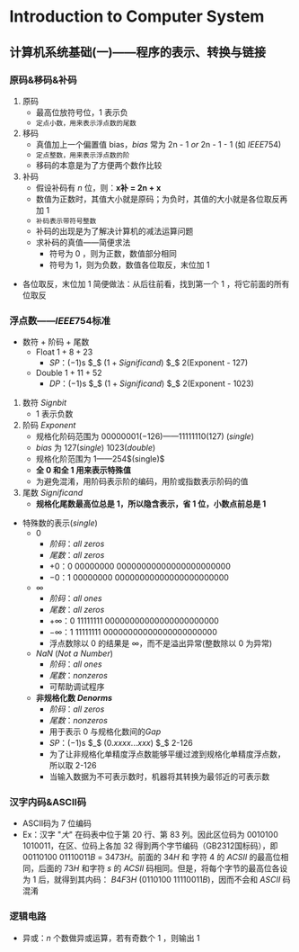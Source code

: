 # Introduction to Computer System

## 计算机系统基础(一)——程序的表示、转换与链接

### 原码&移码&补码

1. 原码
   * 最高位放符号位，1 表示负
   * `定点小数，用来表示浮点数的尾数`
2. 移码
   * 真值加上一个偏置值 bias，$bias$ 常为 2n - 1 $or$ 2n - 1 - 1 (如 $IEEE 754$)
   * `定点整数，用来表示浮点数的阶`
   * 移码的本意是为了方便两个数作比较
3. 补码
   * 假设补码有 $n$ 位，则：**x补 = 2n + x**
   * 数值为正数时，其值大小就是原码；为负时，其值的大小就是各位取反再加 1
   * `补码表示带符号整数`
   * 补码的出现是为了解决计算机的减法运算问题
   * 求补码的真值——简便求法
     * 符号为 0 ，则为正数，数值部分相同
     * 符号为 1，则为负数，数值各位取反，末位加 1

* 各位取反，末位加 1 简便做法：从后往前看，找到第一个 1 ，将它前面的所有位取反

### 浮点数——$IEEE754$标准

* 数符 + 阶码 + 尾数
  * Float $1 + 8 + 23$
    * $SP$：$(-1)$s $_$ $(1 + Significand)$ $_$ $2$(Exponent - 127)
  * Double $1 + 11 + 52$
    * $DP$：$(-1)$s $_$ $(1 + Significand)$ $_$ $2$(Exponent - 1023)

1. 数符 $Sign bit$
   * 1 表示负数
2. 阶码 $Exponent$
   * 规格化阶码范围为 $0000 0001(-126) —— 1111 1110(127)$ $(single)$
   * $bias$ 为 $127(single)$ $1023(double)$
   * 规格化阶范围为 $1——254\$$(single)$
   * **全 $0$ 和全 $1$ 用来表示特殊值**
   * 为避免混淆，用阶码表示阶的编码，用阶或指数表示阶码的值
3. 尾数 $Significand$
   * **规格化尾数最高位总是 $1$，所以隐含表示，省 $1$ 位，小数点前总是 $1$**

* 特殊数的表示$(single)$
  * $0$
    * $阶码：all$ $zeros$
    * $尾数：all$ $zeros$
    * $+0：0$ $00000000$ $00000000000000000000000$
    * $-0：1$ $00000000$ $00000000000000000000000$
  * $∞$
    * $阶码：all$ $ones$
    * $尾数：all$ $zeros$
    * $+∞：0$ $11111111$ $00000000000000000000000$
    * $-∞：1$ $11111111$ $00000000000000000000000$
    * 浮点数除以 $0$ 的结果是 $∞$，而不是溢出异常(整数除以 $0$ 为异常)
  * $NaN$ ($Not$ $a$ $Number$)
    * $阶码：all$ $ones$
    * $尾数：nonzeros$
    * 可帮助调试程序
  * **非规格化数 $Denorms$**
    * $阶码：all$ $zeros$
    * $尾数：nonzeros$
    * 用于表示 $0$ 与规格化数间的$Gap$
    * $SP$：$(-1)$s $_$ $(0.xxxx...xxx)$ $_$ $2$-126
    * 为了让非规格化单精度浮点数能够平缓过渡到规格化单精度浮点数，所以取 $2$-126
    * 当输入数据为不可表示数时，机器将其转换为最邻近的可表示数

### 汉字内码\&ASCII码

* ASCII码为 7 位编码
* Ex：汉字 "$大$" 在码表中位于第 $20$ 行、第 $83$ 列。因此区位码为 $0010100$ $1010011$，在区、位码上各加 $32$ 得到两个字节编码（GB2312国标码），即 $00110100$ $01110011B$ $=$ $3473H$。前面的 $34 H$ 和 字符 $4$ 的 $ACSII$ 的最高位相同，后面的 $73H$ 和字符 $s$ 的 $ACSII$ 码相同。但是，将每个字节的最高位各设为 $1$ 后，就得到其内码： $B4F3H$ ($0110100$ $11110011B$)，因而不会和 $ASCII$ 码混淆

### 逻辑电路

* 异或：$n$ 个数做异或运算，若有奇数个 $1$ ，则输出 $1$
